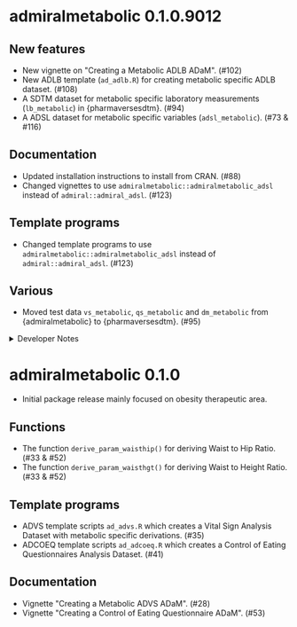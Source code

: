 # admiralmetabolic 0.1.0.9012

## New features

- New vignette on "Creating a Metabolic ADLB ADaM". (#102)
- New ADLB template (`ad_adlb.R`) for creating metabolic specific ADLB dataset. (#108)
- A SDTM dataset for metabolic specific laboratory measurements (`lb_metabolic`) in {pharmaversesdtm}. (#94)
- A ADSL dataset for metabolic specific variables (`adsl_metabolic`). (#73 & #116)

## Documentation

- Updated installation instructions to install from CRAN. (#88)
- Changed vignettes to use `admiralmetabolic::admiralmetabolic_adsl` instead of `admiral::admiral_adsl`. (#123)

## Template programs

- Changed template programs to use `admiralmetabolic::admiralmetabolic_adsl` instead of `admiral::admiral_adsl`. (#123)

## Various

- Moved test data `vs_metabolic`, `qs_metabolic` and `dm_metabolic` from {admiralmetabolic} to {pharmaversesdtm}. (#95)

<details>
<summary>Developer Notes</summary>

- Activated automatic version bumping CICD workflow. (#98)

- Added pharmaverse, CRAN and Test Coverage badges to home page. (#97)

- Added initial package scope to home page. (#101)

- Added `advs` as a dataset. (#113)

- Updated contributor list. (#122)

</details>

# admiralmetabolic 0.1.0

- Initial package release mainly focused on obesity therapeutic area.

## Functions

- The function `derive_param_waisthip()` for deriving Waist to Hip Ratio. (#33 &  #52)
- The function `derive_param_waisthgt()` for deriving Waist to Height Ratio. (#33 & #52)

## Template programs

- ADVS template scripts `ad_advs.R` which creates a Vital Sign Analysis Dataset with metabolic specific derivations. (#35)
- ADCOEQ template scripts `ad_adcoeq.R` which creates a Control of Eating Questionnaires Analysis Dataset. (#41)

## Documentation

- Vignette "Creating a Metabolic ADVS ADaM". (#28) 
- Vignette "Creating a Control of Eating Questionnaire ADaM". (#53)
